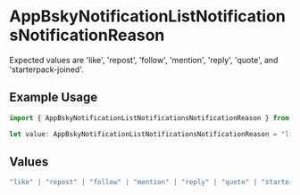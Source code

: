 # AppBskyNotificationListNotificationsNotificationReason

Expected values are 'like', 'repost', 'follow', 'mention', 'reply', 'quote', and 'starterpack-joined'.

## Example Usage

```typescript
import { AppBskyNotificationListNotificationsNotificationReason } from "@speakeasy-api/bluesky/models/components";

let value: AppBskyNotificationListNotificationsNotificationReason = "like";
```

## Values

```typescript
"like" | "repost" | "follow" | "mention" | "reply" | "quote" | "starterpack-joined"
```